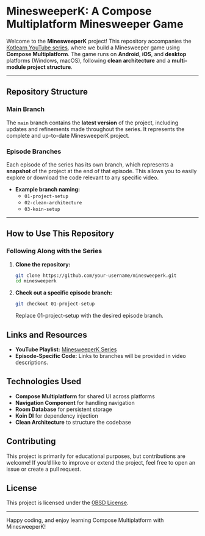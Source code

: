 # MinesweeperK: A Compose Multiplatform Minesweeper Game

Welcome to the **MinesweeperK** project! This repository accompanies
the [Kotlearn YouTube series](https://www.youtube.com/watch?v=vS8XpdV-mvE&list=PL5GuNM-e28OX5DTcc1QZRHKozB71htnqJ),
where we build a Minesweeper game using **Compose Multiplatform**. The game runs on **Android**,
**iOS**, and **desktop** platforms (Windows, macOS), following **clean architecture** and
a **multi-module project structure**.

---

## Repository Structure

### Main Branch

The `main` branch contains the **latest version** of the project, including updates and refinements
made throughout the series. It represents the complete and up-to-date MinesweeperK project.

### Episode Branches

Each episode of the series has its own branch, which represents a **snapshot** of the project at the
end of that episode. This allows you to easily explore or download the code relevant to any specific
video.

- **Example branch naming:**
    - `01-project-setup`
    - `02-clean-architecture`
    - `03-koin-setup`

---

## How to Use This Repository

### Following Along with the Series

1. **Clone the repository:**
   ```bash
   git clone https://github.com/your-username/minesweeperk.git
   cd minesweeperk
   ```
2. **Check out a specific episode branch:**
    ```bash
   git checkout 01-project-setup
   ```
   Replace 01-project-setup with the desired episode branch.

## Links and Resources

- **YouTube Playlist:** [MinesweeperK Series](https://www.youtube.com/watch?v=vS8XpdV-mvE&list=PL5GuNM-e28OX5DTcc1QZRHKozB71htnqJ)
- **Episode-Specific Code:** Links to branches will be provided in video descriptions.

## Technologies Used

- **Compose Multiplatform** for shared UI across platforms
- **Navigation Component** for handling navigation
- **Room Database** for persistent storage
- **Koin DI** for dependency injection
- **Clean Architecture** to structure the codebase

## Contributing

This project is primarily for educational purposes, but contributions are welcome! If you’d like to
improve or extend the project, feel free to open an issue or create a pull request.

## License

This project is licensed under the [0BSD License](LICENSE.txt).

---

Happy coding, and enjoy learning Compose Multiplatform with MinesweeperK!
